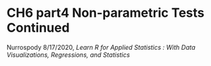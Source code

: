 CH6 part4 Non-parametric Tests Continued
================
Nurrospody
8/17/2020, *Learn R for Applied Statistics : With Data Visualizations,
Regressions, and Statistics*



